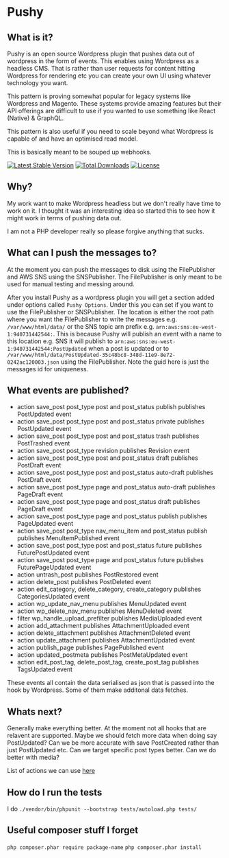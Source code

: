 # Pushy

## What is it?

Pushy is an open source Wordpress plugin that pushes data out of wordpress in the form of events. This enables using Wordpress as a headless CMS. That is rather than user requests for content hitting Wordpress for rendering etc you can create your own UI using whatever technology you want.

This pattern is proving somewhat popular for legacy systems like Wordpress and Magento. These systems provide amazing features but their API offerings are difficult to use if you wanted to use something like React (Native) & GraphQL.

This pattern is also useful if you need to scale beyond what Wordpress is capable of and have an optimised read model.

This is basically meant to be souped up webhooks.

[![Latest Stable Version](https://poser.pugx.org/three-mammals/pushy/v/stable)](https://packagist.org/packages/three-mammals/pushy)
[![Total Downloads](https://poser.pugx.org/three-mammals/pushy/downloads)](https://packagist.org/packages/three-mammals/pushy)
[![License](https://poser.pugx.org/three-mammals/pushy/license)](https://packagist.org/packages/three-mammals/pushy)

## Why?

My work want to make Wordpress headless but we don't really have time to work on it. I thought it was an interesting idea so started this to see how it might work in terms of pushing data out.

I am not a PHP developer really so please forgive anything that sucks.

## What can I push the messages to?

At the moment you can push the messages to disk using the FilePublisher and AWS SNS using the SNSPublisher. The FilePublisher is only meant to be used for manual testing and messing around.

After you install Pushy as a wordpress plugin you will get a section added under options called `Pushy Options`. Under this you can set if you want to use the FilePublisher or SNSPublisher. The location is either the root path where you want the FilePublisher to write the messages e.g. `/var/www/html/data/` or the SNS topic arn prefix e.g. `arn:aws:sns:eu-west-1:940731442544:`. This is because Pushy will publish an event with a name to this location e.g. SNS it will publish to `arn:aws:sns:eu-west-1:940731442544:PostUpdated` when a post is updated or to `/var/www/html/data/PostUpdated-35c48bc8-348d-11e9-8e72-0242ac120003.json` using the FilePublisher. Note the guid here is just the messages id for uniqueness.

## What events are published?

- action save_post post_type post and post_status publish publishes PostUpdated event
- action save_post post_type post and post_status private publishes PostUpdated event
- action save_post post_type post and post_status trash publishes PostTrashed event
- action save_post post_type revision publishes Revision event
- action save_post post_type post and post_status draft publishes PostDraft event
- action save_post post_type post and post_status auto-draft publishes PostDraft event
- action save_post post_type page and post_status auto-draft publishes PageDraft event
- action save_post post_type page and post_status draft publishes PageDraft event
- action save_post post_type page and post_status publish publishes PageUpdated event
- action save_post post_type nav_menu_item and post_status publish publishes MenuItemPublished event
- action save_post post_type post and post_status future publishes FuturePostUpdated event
- action save_post post_type page and post_status future publishes FuturePageUpdated event
- action untrash_post publishes PostRestored event
- action delete_post publishes PostDeleted event
- action edit_category, delete_category, create_category publishes CategoriesUpdated event
- action wp_update_nav_menu publishes MenuUpdated event
- action wp_delete_nav_menu publishes MenuDeleted event
- filter wp_handle_upload_prefilter publishes MediaUploaded event
- action add_attachment publishes AttachmentUploaded event
- action delete_attachment publishes AttachmentDeleted event
- action update_attachment publishes AttachmentUpdated event
- action publish_page publishes PagePublished event
- action updated_postmeta publishes PostMetaUpdated event
- action edit_post_tag, delete_post_tag, create_post_tag publishes TagsUpdated event

These events all contain the data serialised as json that is passed into the hook by Wordpress. Some of them make additonal data fetches.

## Whats next?

Generally make everything better. At the moment not all hooks that are relavent are supported. Maybe we should fetch more data when doing say PostUpdated? Can we be more accurate with save PostCreated rather than just PostUpdated etc. Can we target specific post types better. Can we do better with media?

List of actions we can use [here](https://adambrown.info/p/wp_hooks/hook/actions)

## How do I run the tests

I do `./vendor/bin/phpunit --bootstrap tests/autoload.php tests/`

## Useful composer stuff I forget

`php composer.phar require package-name`
`php composer.phar install`